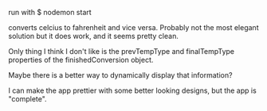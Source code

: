 run with $ nodemon start

converts celcius to fahrenheit and vice versa. Probably not the most elegant
solution but it does work, and it seems pretty clean.

Only thing I think I don't like is the prevTempType and finalTempType
properties of the finishedConversion object.

Maybe there is a better way to dynamically display that information?

I can make the app prettier with some better looking designs, but the app
is "complete".
